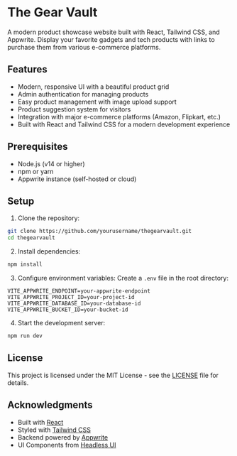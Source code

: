 # The Gear Vault

A modern product showcase website built with React, Tailwind CSS, and Appwrite. Display your favorite gadgets and tech products with links to purchase them from various e-commerce platforms.

## Features

- Modern, responsive UI with a beautiful product grid
- Admin authentication for managing products
- Easy product management with image upload support
- Product suggestion system for visitors
- Integration with major e-commerce platforms (Amazon, Flipkart, etc.)
- Built with React and Tailwind CSS for a modern development experience

## Prerequisites

- Node.js (v14 or higher)
- npm or yarn
- Appwrite instance (self-hosted or cloud)

## Setup

1. Clone the repository:
```bash
git clone https://github.com/yourusername/thegearvault.git
cd thegearvault
```

2. Install dependencies:
```bash
npm install
```
3. Configure environment variables:
   Create a `.env` file in the root directory:
```env
VITE_APPWRITE_ENDPOINT=your-appwrite-endpoint
VITE_APPWRITE_PROJECT_ID=your-project-id
VITE_APPWRITE_DATABASE_ID=your-database-id
VITE_APPWRITE_BUCKET_ID=your-bucket-id
```

4. Start the development server:
```bash
npm run dev
```

## License

This project is licensed under the MIT License - see the [LICENSE](LICENSE) file for details.

## Acknowledgments

- Built with [React](https://reactjs.org/)
- Styled with [Tailwind CSS](https://tailwindcss.com/)
- Backend powered by [Appwrite](https://appwrite.io/)
- UI Components from [Headless UI](https://headlessui.dev/) 